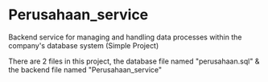 # Perusahaan_service
Backend service for managing and handling data processes within the company's database system
(Simple Project)

There are 2 files in this project, the database file named "perusahaan.sql" & the backend file named "Perusahaan_service"
